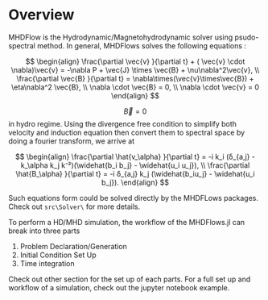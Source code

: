 # Overview

MHDFlow is the Hydrodynamic/Magnetohydrodynamic solver using psudo-spectral method. In general, MHDFlows solves the following equations :

$$
\begin{align}
\frac{\partial \vec{v} }{\partial t} + ( \vec{v} \cdot \nabla)\vec{v} = -\nabla P + \vec{J} \times \vec{B} + \nu\nabla^2\vec{v},  \\
\frac{\partial \vec{B} }{\partial t}  = \nabla\times(\vec{v}\times\vec{B}) + \eta\nabla^2 \vec{B},  \\
\nabla \cdot \vec{B} = 0, \\ 
\nabla \cdot \vec{v} = 0  
\end{align}
$$

$$ \vec{B} = 0 $$ in hydro regime. Using the divergence free condition to simplify both velocity and induction equation then convert them to spectral space by doing a fourier transform, we arrive at 

$$
\begin{align}
\frac{\partial \hat{v_\alpha} }{\partial t} = -i k_i (δ_{a,j} - k_\alpha k_j k⁻²)(\widehat{b_i b_j} - \widehat{u_i u_j}), \\
\frac{\partial \hat{B_\alpha} }{\partial t} = -i δ_{a,j} k_j (\widehat{b_iu_j} - \widehat{u_i b_j}).
\end{align}
$$

Such equations form could be solved directly by the MHDFLows packages. Check out ``src\Solver\`` for more details.


To perform a HD/MHD simulation, the workflow of the MHDFlows.jl can break into three parts

1. Problem Declaration/Generation 
2. Initial Condition Set Up
3. Time integration 

Check out other section for the set up of each parts. For a full set up and workflow of a simulation, check out the jupyter notebook example. 